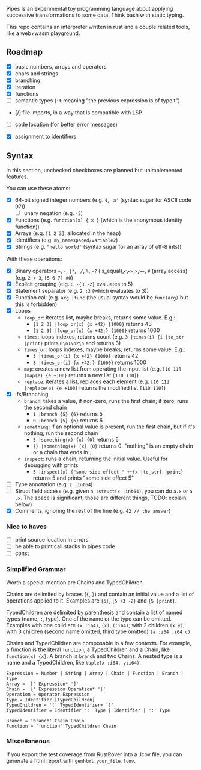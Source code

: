 
Pipes is an experimental toy programming language about applying successive transformations to some data.
Think bash with static typing.

This repo contains an interpreter written in rust and a couple related tools, like a web+wasm playground.

## Roadmap

- [x] basic numbers, arrays and operators
- [x] chars and strings
- [x] branching
- [x] iteration
- [x] functions
- [ ] semantic types (`:t` meaning "the previous expression is of type t")
- [/] file imports, in a way that is compatible with LSP
- [ ] code location (for better error messages)
- [x] assignment to identifiers



## Syntax
In this section, unchecked checkboxes are planned but unimplemented features.

You can use these atoms:

- [x] 64-bit signed integer numbers (e.g. `4`, `'a'` (syntax sugar for ASCII code 97))
  - [ ] unary negation (e.g. `-5`)
- [x] Functions (e.g. `function(x) { x }` (which is the anonymous identity function))
- [x] Arrays (e.g. `[1 2 3]`, allocated in the heap)
- [x] Identifiers (e.g. `my_namespaced/variable2`)
- [x] Strings (e.g. `"hello world"` (syntax sugar for an array of utf-8 ints))

With these operations:

- [x] Binary operators `+`, `-`, `|*`, `|/`, `%`, `=?` (is_equal),`<`,`<=`,`>`,`>=`, `#` (array access) (e.g. `2 + 3`, `[5 6 7] #0`)
- [x] Explicit grouping (e.g. `6 -{3 -2}` evaluates to 5)
- [x] Statement separator (e.g. `2 ;3` (which evaluates to 3))
- [x] Function call (e.g. `arg |func` (the usual syntax would be `func(arg)` but this is forbidden)
- [x] Loops
  - `loop_or`: iterates list, maybe breaks, returns some value. E.g.:
    - `[1 2 3] |loop_or(x) {x +42} {1000}` returns 43
    - `[1 2 3] |loop_or(x) {x +42;} {1000}` returns 1000
  - `times`: loops indexes, returns count (e.g. `3 |times(i) {i |to_str |print}` prints `0\n1\n2\n` and returns 3)
  - `times_or`: loops indexes, maybe breaks, returns some value. E.g.:
    - `3 |times_or(i) {x +42} {1000}` returns 42
    - `3 |times_or(i) {x +42;} {1000}` returns 1000
  - `map`: creates a new list from operating the input list (e.g. `[10 11] |map(e) {e +100}` returns a new list `[110 110]`)
  - `replace`: iterates a list, replaces each element (e.g. `[10 11] |replace(e) {e +100}` returns the modified list `[110 110]`)
- [x] Ifs/Branching 
  - `branch`: takes a value, if non-zero, runs the first chain; if zero, runs the second chain
    - `1 |branch {5} {6}` returns 5
    - `0 |branch {5} {6}` returns 6
  - `something`: if an optional value is present, run the first chain, but if it's nothing, run the second chain
    - `5 |something(x) {x} {0}` returns 5
    - `{} |something(x) {x} {0}` returns 0. "nothing" is an empty chain or a chain that ends in `;`
  - `inspect`: runs a chain, returning the initial value. Useful for debugging with prints
    - `5 |inspect(x) {"some side effect " ++{x |to_str} |print}` returns 5 and prints "some side effect 5"
- [ ] Type annotation (e.g. `2 :int64`)
- [ ] Struct field access (e.g. given `a :struct(x :int64)`, you can do `a.x` or `a .x`. The space is 
  significant, those are different things, TODO: explain below)
- [x] Comments, ignoring the rest of the line (e.g. `42 // the answer`)

### Nice to haves

- [ ] print source location in errors
- [ ] be able to print call stacks in pipes code
- [ ] const

### Simplified Grammar
Worth a special mention are Chains and TypedChildren.

Chains are delimited by braces (`{`, `}`) and contain an initial value and a list of operations applied to it. Examples are `{5}`, `{5 +3 -2}` and `{5 |print}`.

TypedChildren are delimited by parenthesis and contain a list of named types (name, `:`, type). One of the name or the type can be omitted. Examples with one child are `(x :i64)`, `(x)`, `(:i64)`; with 2 children `(x y)`; with 3 children (second name omitted, third type omitted) `(a :i64 :i64 c)`.

Chains and TypedChildren are composable in a few contexts. For example, a function is the literal `function`, a TypedChildren and a Chain, like `function(x) {x}`. A branch is `branch` and two Chains. A nested type is a name and a TypedChildren, like `tuple(x :i64, y:i64)`. 

```
Expression = Number | String | Array | Chain | Function | Branch | Type
Array = '[' Expression* ']'
Chain = '{' Expression Operation* '}' 
Operation = Operator Expression
Type = Identifier [TypedChildren]
TypedChildren = '(' TypedIdentifier+ ')'
TypedIdentifier = Identifier ':' Type | Identifier | ':' Type

Branch = 'branch' Chain Chain
Function = 'function' TypedChildren Chain
```

### Miscellaneous

If you export the test coverage from RustRover into a .lcov file, you can generate a html report with `genhtml your_file.lcov`.
